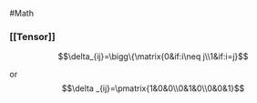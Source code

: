 #Math 

### [[Tensor]]

$$\delta_{ij}=\bigg\{\matrix{0&if:i\neq j\\1&if:i=j}$$

or $$\delta _{ij}=\pmatrix{1&0&0\\0&1&0\\0&0&1}$$

